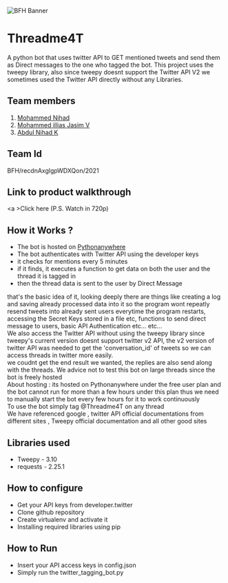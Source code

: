 ![BFH Banner](https://trello-attachments.s3.amazonaws.com/542e9c6316504d5797afbfb9/542e9c6316504d5797afbfc1/39dee8d993841943b5723510ce663233/Frame_19.png)
# Threadme4T
A python bot that uses twitter API to GET mentioned tweets and send them as Direct messages to the one who tagged the bot. This project uses the tweepy library, also since tweepy doesnt support the Twitter API V2 we sometimes used the Twitter API directly without any Libraries.

## Team members
1. <a href="https://github.com/ShunKaido">Mohammed Nihad</a> 
2. <a href="https://github.com/ilyazjasim">Mohammed illias Jasim V</a> 
3. <a href="https://github.com/Nihadk117">Abdul Nihad K</a> 

## Team Id
BFH/recdnAxglgpWDXQon/2021

## Link to product walkthrough
<a <!-- href="https://drive.google.com/file/d/1eRlSoTpMNATVI1M24aSZvIhH2i97YeCW/view?usp=sharing"--> >Click here (P.S. Watch in 720p)</a>

## How it Works ?
<ul>
 <li>The bot is hosted on <a href="https://www.pythonanywhere.com/">Pythonanywhere</a></li>
<li>The bot authenticates with Twitter API using the developer keys</li>
<li>it checks for mentions every 5 minutes</li>
<li>if it finds, it executes a function to get data on both the user and the thread it is tagged in</li>
<li>then the thread data is sent to the user by Direct Message</li>
</ul>that's the basic idea of it, looking deeply there are things like creating a log and saving already processed data into it so the program wont repeatly resend tweets into already sent users everytime the program restarts, accessing the Secret Keys stored in a file etc, functions to send direct message to users, basic API Authentication etc... etc... <br>We also access the Twitter API without using the tweepy library since tweepy's current version doesnt support twitter v2 API, the v2 version of twitter API was needed to get the 'conversation_id' of tweets so we can access threads in twitter more easily.<br> we coudnt get the end result we wanted, the replies are also send along with the threads. We advice not to test this bot on large threads since the bot is freely hosted <br>About hosting : its hosted on Pythonanywhere under the free user plan and the bot cannot run for more than a few hours under this plan thus we need to manually start the bot every few hours for it to work continuously<br>To use the bot simply tag @Threadme4T on any thread<br>
We have referenced google , twitter API official documentations from different sites , Tweepy official documentation and all other good sites<br>

## Libraries used
<ul>
<li>Tweepy - 3.10</li>
<li>requests - 2.25.1</li>
</ul>

## How to configure
<ul>
 <li>Get your API keys from developer.twitter </li>
<li>Clone github repository</li>
<li>Create virtualenv and activate it</li>
<li>Installing required libraries using pip</li>
</ul>

## How to Run
 <ul> <li>Insert your API access keys in config.json</li>
  <li>Simply run the twitter_tagging_bot.py </li></ul>
   

